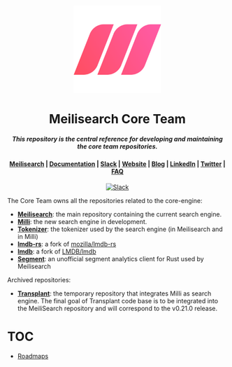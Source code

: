 <p align="center">
  <img src="https://raw.githubusercontent.com/meilisearch/integration-guides/main/assets/logos/logo.svg" alt="Meilisearch logo" width="200" height="200" />
</p>

<h1 align="center">Meilisearch Core Team</h1>
<h5 align="center">This repository is the central reference for developing and maintaining the core team repositories.</h5>

<h4 align="center">
  <a href="https://github.com/meilisearch/meilisearch">Meilisearch</a> |
  <a href="https://docs.meilisearch.com">Documentation</a> |
  <a href="https://slack.meilisearch.com">Slack</a> |
  <a href="https://www.meilisearch.com">Website</a> |
  <a href="https://blog.meilisearch.com">Blog</a> |
  <a href="https://fr.linkedin.com/company/meilisearch">LinkedIn</a> |
  <a href="https://twitter.com/meilisearch">Twitter</a> |
  <a href="https://docs.meilisearch.com/faq/">FAQ</a>
</h4>

<p align="center">
  <a href="https://slack.meilisearch.com"><img src="https://img.shields.io/badge/slack-Meilisearch-blue.svg?logo=slack" alt="Slack"></a>
</p>

The Core Team owns all the repositories related to the core-engine:
- [**Meilisearch**](https://github.com/meilisearch/meilisearch): the main repository containing the current search engine.
- [**Milli**](https://github.com/meilisearch/milli): the new search engine in development.
- [**Tokenizer**](https://github.com/meilisearch/tokenizer/): the tokenizer used by the search engine (in Meilisearch and in Milli)
- [**lmdb-rs**](https://github.com/meilisearch/lmdb-rs/): a fork of [mozilla/lmdb-rs](https://github.com/mozilla/lmdb-rs)
- [**lmdb**](https://github.com/meilisearch/lmdb): a fork of [LMDB/lmdb](https://github.com/LMDB/lmdb)
- [**Segment**](https://github.com/meilisearch/segment): an unofficial segment analytics client for Rust used by Meilisearch

Archived repositories:
- [**Transplant**](https://github.com/meilisearch/transplant): the temporary repository that integrates Milli as search engine. The final goal of Transplant code base is to be integrated into the MeiliSearch repository and will correspond to the v0.21.0 release.

# TOC

- [Roadmaps](./roadmaps)
